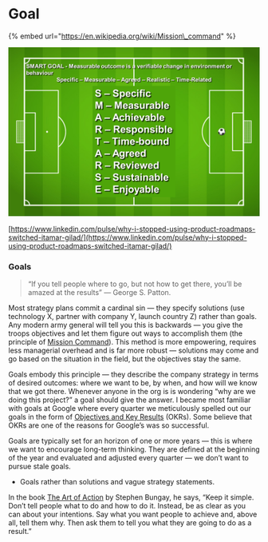 # Goal

{% embed url="https://en.wikipedia.org/wiki/Mission\_command" %}

![](../.gitbook/assets/smartarse.png)

 [https://www.linkedin.com/pulse/why-i-stopped-using-product-roadmaps-switched-itamar-gilad/](https://www.linkedin.com/pulse/why-i-stopped-using-product-roadmaps-switched-itamar-gilad/)

### Goals

> “If you tell people where to go, but not how to get there, you’ll be amazed at the results” — George S. Patton.

Most strategy plans commit a cardinal sin — they specify solutions \(use technology X, partner with company Y, launch country Z\) rather than goals. Any modern army general will tell you this is backwards — you give the troops objectives and let them figure out ways to accomplish them \(the principle of [Mission Command](https://www.google.com/url?q=https://en.wikipedia.org/wiki/Mission_command&sa=D&ust=1517339886533000&usg=AFQjCNFlxQf6OsCDzxZMMg-pcz33sV3CVA)\). This method is more empowering, requires less managerial overhead and is far more robust — solutions may come and go based on the situation in the field, but the objectives stay the same.

Goals embody this principle — they describe the company strategy in terms of desired outcomes: where we want to be, by when, and how will we know that we got there. Whenever anyone in the org is is wondering “why are we doing this project?” a goal should give the answer. I became most familiar with goals at Google where every quarter we meticulously spelled out our goals in the form of [Objectives and Key Results](https://www.google.com/url?q=https://rework.withgoogle.com/guides/set-goals-with-okrs/steps/introduction/&sa=D&ust=1517339886534000&usg=AFQjCNFcMmXatcq6fBQAthzzdN3KV94PFg) \(OKRs\). Some believe that OKRs are one of the reasons for Google’s was so successful. 

Goals are typically set for an horizon of one or more years — this is where we want to encourage long-term thinking. They are defined at the beginning of the year and evaluated and adjusted every quarter — we don’t want to pursue stale goals.





* Goals rather than solutions and vague strategy statements.

In the book [The Art of Action](http://www.stephenbungay.com/Books.ink) by Stephen Bungay, he says, “Keep it simple. Don’t tell people what to do and how to do it. Instead, be as clear as you can about your intentions. Say what you want people to achieve and, above all, tell them why. Then ask them to tell you what they are going to do as a result.”

